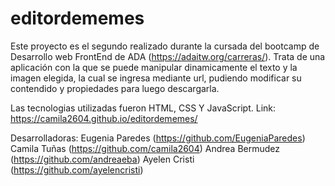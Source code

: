 # editordememes

Este proyecto es el segundo realizado durante la cursada del bootcamp de Desarrollo web FrontEnd de ADA (https://adaitw.org/carreras/). 
Trata de una aplicación con la que se puede manipular dinamicamente el texto y la imagen elegida, la cual se ingresa mediante url, pudiendo modificar su contendido 
y propiedades para luego descargarla.

Las tecnologias utilizadas fueron HTML, CSS Y JavaScript.
Link: https://camila2604.github.io/editordememes/

Desarrolladoras:
Eugenia Paredes (https://github.com/EugeniaParedes)
Camila Tuñas (https://github.com/camila2604)
Andrea Bermudez (https://github.com/andreaeba)
Ayelen Cristi (https://github.com/ayelencristi)
